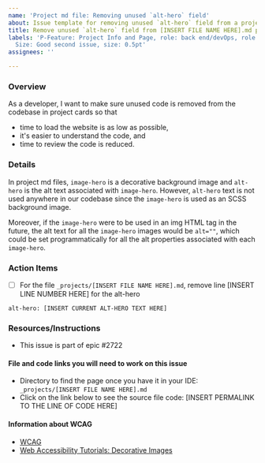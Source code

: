 ```yaml
---
name: 'Project md file: Removing unused `alt-hero` field'
about: Issue template for removing unused `alt-hero` field from a project md file
title: Remove unused `alt-hero` field from [INSERT FILE NAME HERE].md project file
labels: 'P-Feature: Project Info and Page, role: back end/devOps, role: front end,
  Size: Good second issue, size: 0.5pt'
assignees: ''

---
```


### Overview
As a developer, I want to make sure unused code is removed from the codebase in project cards so that
- time to load the website is as low as possible,
- it's easier to understand the code, and
- time to review the code is reduced.

### Details
In project md files, `image-hero` is a decorative background image and `alt-hero` is the alt text associated with `image-hero`. However, `alt-hero` text is not used anywhere in our codebase since the `image-hero` is used as an SCSS background image.

Moreover, if the `image-hero` were to be used in an img HTML tag in the future, the alt text for all the `image-hero` images would be `alt=""`, which could be set programmatically for all the alt properties associated with each `image-hero`.   

### Action Items
- [ ] For the file `_projects/[INSERT FILE NAME HERE].md`, remove line [INSERT LINE NUMBER HERE] for the alt-hero
```
alt-hero: [INSERT CURRENT ALT-HERO TEXT HERE]
```

### Resources/Instructions
- This issue is part of epic #2722 

#### File and code links you will need to work on this issue
- Directory to find the page once you have it in your IDE: `_projects/[INSERT FILE NAME HERE].md`
- Click on the link below to see the source file code:
[INSERT PERMALINK TO THE LINE OF CODE HERE]

<!-- To see an example of a permalink for a line of code, uncomment the line below -->
<!-- https://github.com/hackforla/website/blob/598f33399cc81f3e095fe047a726eca09a595465/_data/internal/credits/act.yml#L4 -->

#### Information about WCAG
- [WCAG](https://www.w3.org/WAI/standards-guidelines/wcag/)
- [Web Accessibility Tutorials: Decorative Images](https://www.w3.org/WAI/tutorials/images/decorative/)
